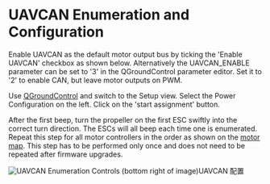 # UAVCAN Enumeration and Configuration

<aside class="note">
Enable UAVCAN as the default motor output bus by ticking the 'Enable UAVCAN' checkbox as shown below. Alternatively the UAVCAN_ENABLE parameter can be set to '3' in the QGroundControl parameter editor. Set it to '2' to enable CAN, but leave motor outputs on PWM.
</aside>

Use [QGroundControl](qgroundcontrol-intro.md) and switch to the Setup view. Select the Power Configuration on the left. Click on the 'start assignment' button.

After the first beep, turn the propeller on the first ESC swiftly into the correct turn direction. The ESCs will all beep each time one is enumerated. Repeat this step for all motor controllers in the order as shown on the [motor map](airframes-motor-map.md). This step has to be performed only once and does not need to be repeated after firmware upgrades.

![UAVCAN Enumeration Controls (bottom right of image)](images/uavcan-qgc-setup.png)UAVCAN 配置

